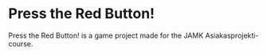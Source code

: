 # Press the Red Button!

Press the Red Button! is a game project made for the JAMK Asiakasprojekti-course.
